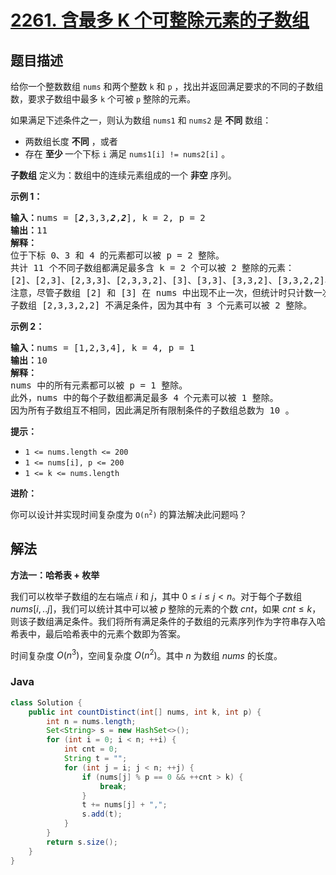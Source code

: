 # [2261. 含最多 K 个可整除元素的子数组](https://leetcode.cn/problems/k-divisible-elements-subarrays)

## 题目描述

<p>给你一个整数数组 <code>nums</code> 和两个整数 <code>k</code> 和 <code>p</code> ，找出并返回满足要求的不同的子数组数，要求子数组中最多 <code>k</code> 个可被 <code>p</code> 整除的元素。</p>

<p>如果满足下述条件之一，则认为数组 <code>nums1</code> 和 <code>nums2</code> 是 <strong>不同</strong> 数组：</p>

<ul>
	<li>两数组长度 <strong>不同</strong> ，或者</li>
	<li>存在 <strong>至少 </strong>一个下标 <code>i</code> 满足 <code>nums1[i] != nums2[i]</code> 。</li>
</ul>

<p><strong>子数组</strong> 定义为：数组中的连续元素组成的一个 <strong>非空</strong> 序列。</p>

<p><strong>示例 1：</strong></p>

<pre>
<strong>输入：</strong>nums = [<em><strong>2</strong></em>,3,3,<em><strong>2</strong></em>,<em><strong>2</strong></em>], k = 2, p = 2
<strong>输出：</strong>11
<strong>解释：</strong>
位于下标 0、3 和 4 的元素都可以被 p = 2 整除。
共计 11 个不同子数组都满足最多含 k = 2 个可以被 2 整除的元素：
[2]、[2,3]、[2,3,3]、[2,3,3,2]、[3]、[3,3]、[3,3,2]、[3,3,2,2]、[3,2]、[3,2,2] 和 [2,2] 。
注意，尽管子数组 [2] 和 [3] 在 nums 中出现不止一次，但统计时只计数一次。
子数组 [2,3,3,2,2] 不满足条件，因为其中有 3 个元素可以被 2 整除。
</pre>

<p><strong>示例 2：</strong></p>

<pre>
<strong>输入：</strong>nums = [1,2,3,4], k = 4, p = 1
<strong>输出：</strong>10
<strong>解释：</strong>
nums 中的所有元素都可以被 p = 1 整除。
此外，nums 中的每个子数组都满足最多 4 个元素可以被 1 整除。
因为所有子数组互不相同，因此满足所有限制条件的子数组总数为 10 。
</pre>

<p><strong>提示：</strong></p>

<ul>
	<li><code>1 &lt;= nums.length &lt;= 200</code></li>
	<li><code>1 &lt;= nums[i], p &lt;= 200</code></li>
	<li><code>1 &lt;= k &lt;= nums.length</code></li>
</ul>

<p><strong>进阶：</strong></p>

<p>你可以设计并实现时间复杂度为 <code>O(n<sup>2</sup>)</code> 的算法解决此问题吗？</p>

## 解法

**方法一：哈希表 + 枚举**

我们可以枚举子数组的左右端点 $i$ 和 $j$，其中 $0 \leq i \leq j < n$。对于每个子数组 $nums[i,..j]$，我们可以统计其中可以被 $p$ 整除的元素的个数 $cnt$，如果 $cnt \leq k$，则该子数组满足条件。我们将所有满足条件的子数组的元素序列作为字符串存入哈希表中，最后哈希表中的元素个数即为答案。

时间复杂度 $O(n^3)$，空间复杂度 $O(n^2)$。其中 $n$ 为数组 $nums$ 的长度。

### **Java**

```java
class Solution {
    public int countDistinct(int[] nums, int k, int p) {
        int n = nums.length;
        Set<String> s = new HashSet<>();
        for (int i = 0; i < n; ++i) {
            int cnt = 0;
            String t = "";
            for (int j = i; j < n; ++j) {
                if (nums[j] % p == 0 && ++cnt > k) {
                    break;
                }
                t += nums[j] + ",";
                s.add(t);
            }
        }
        return s.size();
    }
}
```
